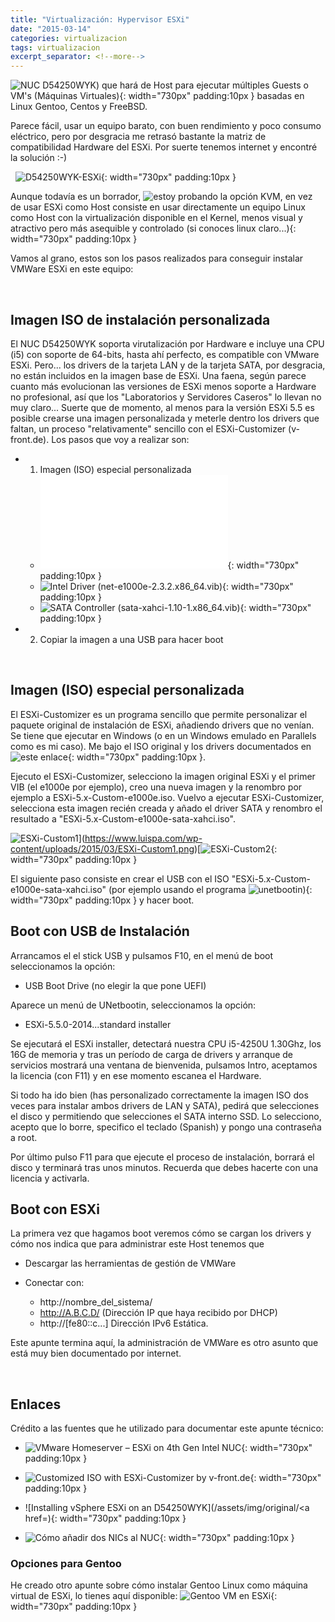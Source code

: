 ```yaml
---
title: "Virtualización: Hypervisor ESXi"
date: "2015-03-14"
categories: virtualizacion
tags: virtualizacion
excerpt_separator: <!--more-->
---
```


![NUC D54250WYK](/assets/img/original/?p=725)) que hará de Host para ejecutar múltiples Guests o VM's (Máquinas Virtuales){: width="730px" padding:10px } basadas en Linux Gentoo, Centos y FreeBSD.

Parece fácil, usar un equipo barato, con buen rendimiento y poco consumo eléctrico, pero por desgracia me retrasó bastante la matriz de compatibilidad Hardware del ESXi. Por suerte tenemos internet y encontré la solución :-)

  ![D54250WYK-ESXi](/assets/img/original/D54250WYK-ESXi.png){: width="730px" padding:10px }

Aunque todavía es un borrador, ![estoy probando la opción KVM](/assets/img/original/?p=2508), en vez de usar ESXi como Host consiste en usar directamente un equipo Linux como Host con la virtualización disponible en el Kernel, menos visual y atractivo pero más asequible y controlado (si conoces linux claro...){: width="730px" padding:10px }

Vamos al grano, estos son los pasos realizados para conseguir instalar VMWare ESXi en este equipo:

 

## Imagen ISO de instalación personalizada

El NUC D54250WYK soporta virutalización por Hardware e incluye una CPU (i5) con soporte de 64-bits, hasta ahí perfecto, es compatible con VMware ESXi. Pero... los drivers de la tarjeta LAN y de la tarjeta SATA, por desgracia, no están incluidos en la imagen base de ESXi. Una faena, según parece cuanto más evolucionan las versiones de ESXi menos soporte a Hardware no profesional, así que los "Laboratorios y Servidores Caseros" lo llevan no muy claro... Suerte que de momento, al menos para la versión ESXi 5.5 es posible crearse una imagen personalizada y meterle dentro los drivers que faltan, un proceso "relativamente" sencillo con el ESXi-Customizer (v-front.de). Los pasos que voy a realizar son:

- 1) Imagen (ISO) especial personalizada
    
    - ![ESXi-Customizer (ESXi-Customizer-v2.7.1.exe)](/assets/img/original/esxi-customizer.html){: width="730px" padding:10px }
    - ![Intel Driver (net-e1000e-2.3.2.x86_64.vib)](/assets/img/original/net-e1000e-2.3.2.x86_64.vib){: width="730px" padding:10px }
    - ![SATA Controller (sata-xahci-1.10-1.x86_64.vib)](/assets/img/original/sata-xahci-1.10-1.x86_64.vib){: width="730px" padding:10px }
- 2) Copiar la imagen a una USB para hacer boot

 

## Imagen (ISO) especial personalizada

El ESXi-Customizer es un programa sencillo que permite personalizar el paquete original de instalación de ESXi, añadiendo drivers que no venían. Se tiene que ejecutar en Windows (o en un Windows emulado en Parallels como es mi caso). Me bajo el ISO original y los drivers documentados en ![este enlace](/assets/img/original/){: width="730px" padding:10px }.

Ejecuto el ESXi-Customizer, selecciono la imagen original ESXi y el primer VIB (el e1000e por ejemplo), creo una nueva imagen y la renombro por ejemplo a ESXi-5.x-Custom-e1000e.iso. Vuelvo a ejecutar ESXi-Customizer, selecciona esta imagen recién creada y añado el driver SATA y renombro el resultado a "ESXi-5.x-Custom-e1000e-sata-xahci.iso".

![ESXi-Custom1](https://www.luispa.com/wp-content/uploads/2015/03/ESXi-Custom1.png)](https://www.luispa.com/wp-content/uploads/2015/03/ESXi-Custom1.png)[![ESXi-Custom2](/assets/img/original/ESXi-Custom2.png){: width="730px" padding:10px }

El siguiente paso consiste en crear el USB con el ISO "ESXi-5.x-Custom-e1000e-sata-xahci.iso" (por ejemplo usando el programa ![unetbootin](/assets/img/original/)){: width="730px" padding:10px } y hacer boot.  

## Boot con USB de Instalación

Arrancamos el el stick USB y pulsamos F10, en el menú de boot seleccionamos la opción:

- USB Boot Drive (no elegir la que pone UEFI)

Aparece un menú de UNetbootin, seleccionamos la opción:

- ESXi-5.5.0-2014...standard installer

Se ejecutará el ESXi installer, detectará nuestra CPU i5-4250U 1.30Ghz, los 16G de memoria y tras un período de carga de drivers y arranque de servicios mostrará una ventana de bienvenida, pulsamos Intro, aceptamos la licencia (con F11) y en ese momento escanea el Hardware.

Si todo ha ido bien (has personalizado correctamente la imagen ISO dos veces para instalar ambos drivers de LAN y SATA), pedirá que selecciones el disco y permitiendo que selecciones el SATA interno SSD. Lo selecciono, acepto que lo borre, specifico el teclado (Spanish) y pongo una contraseña a root.

Por último pulso F11 para que ejecute el proceso de instalación, borrará el disco y terminará tras unos minutos. Recuerda que debes hacerte con una licencia y activarla.  

## Boot con ESXi

La primera vez que hagamos boot veremos cómo se cargan los drivers y cómo nos indica que para administrar este Host tenemos que

- Descargar las herramientas de gestión de VMWare
- Conectar con:
    
    - http://nombre_del_sistema/
    - http://A.B.C.D/ (Dirección IP que haya recibido por DHCP)
    - http://[fe80::c...] Dirección IPv6 Estática.

Este apunte termina aquí, la administración de VMWare es otro asunto que está muy bien documentado por internet.

 

## Enlaces

Crédito a las fuentes que he utilizado para documentar este apunte técnico:

- ![VMware Homeserver – ESXi on 4th Gen Intel NUC](/assets/img/original/){: width="730px" padding:10px }
    
- ![Customized ISO with ESXi-Customizer by v-front.de](/assets/img/original/){: width="730px" padding:10px }
    
- ![Installing vSphere ESXi on an D54250WYK](/assets/img/original/<a href=){: width="730px" padding:10px }
    
- ![Cómo añadir dos NICs al NUC](/assets/img/original/5185){: width="730px" padding:10px }  
    

### Opciones para Gentoo

He creado otro apunte sobre cómo instalar Gentoo Linux como máquina virtual de ESXi, lo tienes aquí disponible: ![Gentoo VM en ESXi](/assets/img/original/?p=1803){: width="730px" padding:10px }
